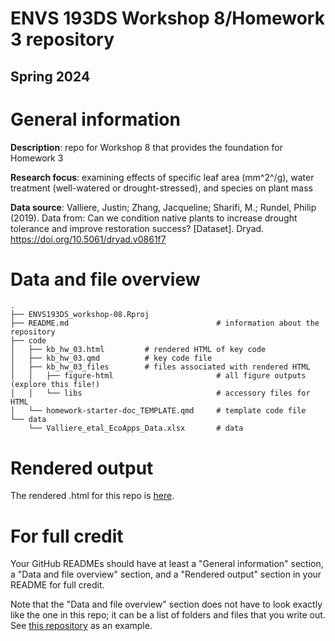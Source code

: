 # ENVS 193DS Workshop 8/Homework 3 repository
## Spring 2024

# General information

**Description**: repo for Workshop 8 that provides the foundation for Homework 3  

**Research focus**: examining effects of specific leaf area (mm^2^/g), water treatment (well-watered or drought-stressed), and species on plant mass  

**Data source**: Valliere, Justin; Zhang, Jacqueline; Sharifi, M.; Rundel, Philip (2019). Data from: Can we condition native plants to increase drought tolerance and improve restoration success? [Dataset]. Dryad. https://doi.org/10.5061/dryad.v0861f7  

# Data and file overview

```
.
├── ENVS193DS_workshop-08.Rproj
├── README.md                                 # information about the repository
├── code
│   ├── kb_hw_03.html         # rendered HTML of key code
│   ├── kb_hw_03.qmd          # key code file
│   ├── kb_hw_03_files        # files associated with rendered HTML
│   │   ├── figure-html                       # all figure outputs (explore this file!)
│   │   └── libs                              # accessory files for HTML
│   └── homework-starter-doc_TEMPLATE.qmd     # template code file
└── data
    └── Valliere_etal_EcoApps_Data.xlsx       # data
```

# Rendered output

The rendered .html for this repo is [here]("file:///Users/ktdroppa/Desktop/ENVS-193DS/bischel-katerina_homework-03/kb_hw_03.html").

# For full credit

Your GitHub READMEs should have at least a "General information" section, a "Data and file overview" section, and a "Rendered output" section in your README for full credit.  

Note that the "Data and file overview" section does not have to look exactly like the one in this repo; it can be a list of folders and files that you write out. See [this repository](https://github.com/an-bui/new-repository) as an example.

